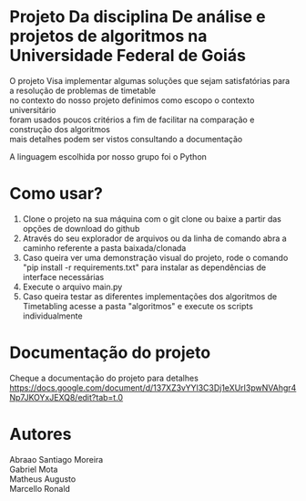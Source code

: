# Projeto Da disciplina De análise e projetos de algoritmos na Universidade Federal de Goiás
O projeto Visa implementar algumas soluções que sejam satisfatórias para a resolução de problemas de timetable   
no contexto do nosso projeto definimos como escopo o contexto universitário  
foram usados poucos critérios a fim de facilitar na comparação e construção dos algoritmos  
mais detalhes podem ser vistos consultando a documentação

A linguagem escolhida por nosso grupo foi o Python

# Como usar?
1. Clone o projeto na sua máquina com o git clone ou baixe a partir das opções de download do github
2. Através do seu explorador de arquivos ou da linha de comando abra a caminho referente a pasta baixada/clonada
3. Caso queira ver uma demonstração visual do projeto, rode o comando "pip install -r requirements.txt" para instalar as dependências de interface necessárias
5. Execute o arquivo main.py
6. Caso queira testar as diferentes implementações dos algoritmos de Timetabling acesse a pasta "algoritmos" e execute os scripts individualmente

# Documentação do projeto
Cheque a documentação do projeto para detalhes
https://docs.google.com/document/d/137XZ3vYYl3C3Dj1eXUrI3pwNVAhgr4Np7JKOYxJEXQ8/edit?tab=t.0

# Autores  
Abraao Santiago Moreira  
Gabriel Mota  
Matheus Augusto  
Marcello Ronald  
